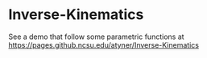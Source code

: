 # Inverse-Kinematics

See a demo that follow some parametric functions at https://pages.github.ncsu.edu/atyner/Inverse-Kinematics

